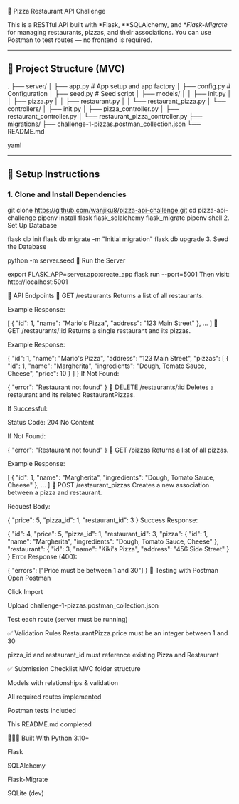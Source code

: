 🍕 Pizza Restaurant API Challenge

This is a RESTful API built with *Flask, **SQLAlchemy, and **Flask-Migrate* for managing restaurants, pizzas, and their associations. You can use Postman to test routes — no frontend is required.

---

## 📁 Project Structure (MVC)

.
├── server/
│ ├── app.py # App setup and app factory
│ ├── config.py # Configuration
│ ├── seed.py # Seed script
│ ├── models/
│ │ ├── init.py
│ │ ├── pizza.py
│ │ ├── restaurant.py
│ │ └── restaurant_pizza.py
│ └── controllers/
│ ├── init.py
│ ├── pizza_controller.py
│ ├── restaurant_controller.py
│ └── restaurant_pizza_controller.py
├── migrations/
├── challenge-1-pizzas.postman_collection.json
└── README.md

yaml

---

## 🧰 Setup Instructions

### 1. Clone and Install Dependencies

git clone https://github.com/wanjiku8/pizza-api-challenge.git
cd pizza-api-challenge
pipenv install flask flask_sqlalchemy flask_migrate
pipenv shell
2. Set Up Database


flask db init
flask db migrate -m "Initial migration"
flask db upgrade
3. Seed the Database

python -m server.seed
🚀 Run the Server

export FLASK_APP=server.app:create_app
flask run --port=5001
Then visit: http://localhost:5001

📮 API Endpoints
🔹 GET /restaurants
Returns a list of all restaurants.

Example Response:


[
  {
    "id": 1,
    "name": "Mario's Pizza",
    "address": "123 Main Street"
  },
  ...
]
🔹 GET /restaurants/:id
Returns a single restaurant and its pizzas.

Example Response:

{
  "id": 1,
  "name": "Mario's Pizza",
  "address": "123 Main Street",
  "pizzas": [
    {
      "id": 1,
      "name": "Margherita",
      "ingredients": "Dough, Tomato Sauce, Cheese",
      "price": 10
    }
  ]
}
If Not Found:

{
  "error": "Restaurant not found"
}
🔹 DELETE /restaurants/:id
Deletes a restaurant and its related RestaurantPizzas.

If Successful:

Status Code: 204 No Content

If Not Found:


{
  "error": "Restaurant not found"
}
🔹 GET /pizzas
Returns a list of all pizzas.

Example Response:

[
  {
    "id": 1,
    "name": "Margherita",
    "ingredients": "Dough, Tomato Sauce, Cheese"
  },
  ...
]
🔹 POST /restaurant_pizzas
Creates a new association between a pizza and restaurant.

Request Body:

{
  "price": 5,
  "pizza_id": 1,
  "restaurant_id": 3
}
Success Response:


{
  "id": 4,
  "price": 5,
  "pizza_id": 1,
  "restaurant_id": 3,
  "pizza": {
    "id": 1,
    "name": "Margherita",
    "ingredients": "Dough, Tomato Sauce, Cheese"
  },
  "restaurant": {
    "id": 3,
    "name": "Kiki's Pizza",
    "address": "456 Side Street"
  }
}
Error Response (400):


{
  "errors": ["Price must be between 1 and 30"]
}
🧪 Testing with Postman
Open Postman

Click Import

Upload challenge-1-pizzas.postman_collection.json

Test each route (server must be running)

✅ Validation Rules
RestaurantPizza.price must be an integer between 1 and 30

pizza_id and restaurant_id must reference existing Pizza and Restaurant

✅ Submission Checklist
 MVC folder structure

 Models with relationships & validation

 All required routes implemented

 Postman tests included

 This README.md completed

👩🏽‍💻 Built With
Python 3.10+

Flask

SQLAlchemy

Flask-Migrate

SQLite (dev)

